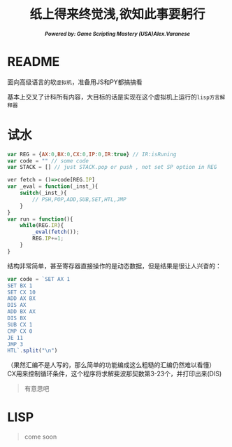 <h1 align="center">纸上得来终觉浅,欲知此事要躬行</h1>

<h5 align="center"><small>Powered by: Game Scripting Mastery (USA)Alex.Varanese </small></h5>

# README
面向高级语言的软`虚拟机`，准备用JS和PY都搞搞看

基本上交叉了计科所有内容，大目标的话是实现在这个虚拟机上运行的`lisp方言解释器`


# 试水
```javascript
var REG = {AX:0,BX:0,CX:0,IP:0,IR:true} // IR:isRuning
var code = "" // some code
var STACK = [] // just STACK.pop or push , not set SP option in REG

ver fetch = ()=>code[REG.IP]
var _eval = function(_inst_){
    switch(_inst_){
        // PSH,POP,ADD,SUB,SET,HTL,JMP
    }
}
var run = function(){
    while(REG.IR){
        _eval(fetch());
        REG.IP+=1;
    }
}
```
结构非常简单，甚至寄存器直接操作的是动态数据，但是结果是很让人兴奋的：
```javascript
var code = `SET AX 1
SET BX 1
SET CX 10
ADD AX BX
DIS AX
ADD BX AX
DIS BX
SUB CX 1
CMP CX 0
JE 11
JMP 3
HTL`.split("\n")
```
（果然汇编不是人写的，那么简单的功能编成这么粗糙的汇编仍然难以看懂）
<br>CX用来控制循环条件，这个程序将求解斐波那契数第3-23个，并打印出来(DIS)

> 有意思吧

# LISP
> come soon
